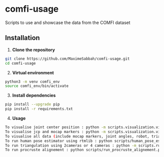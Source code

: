 # comfi-usage
Scripts to use and showcase the data from the COMFI dataset

## Installation

1. **Clone the repository**

```bash
git clone https://github.com/MaximeSabbah/comfi-usage.git
cd comfi-usage
```
2. **Virtual environment**
```bash
python3 -m venv comfi_env
source comfi_env/bin/activate
```

3. **Install dependencies**
```bash
pip install --upgrade pip
pip install -r requirements.txt
```
4. **Usage**
```bash
To visualise joint center position : python -m scripts.visualization.viz_jcp
To visualise jcp and mocap markers : python -m scripts.visualization.viz_multiple_mks_set
To visualise all data (include mocap markers, joint angles, robot, triangulated jcp .. ) : python -m scripts.visualization.viz_all_data
To run human pose estimator using rtmlib : python scripts/human_pose_estimator/run_pose_estimator.py 
To run triangulation using 2cameras or 4 cameras : python -m scripts.run_triangulation
To run procruste alignement : python scripts/run_procruste_alignement.py
```
